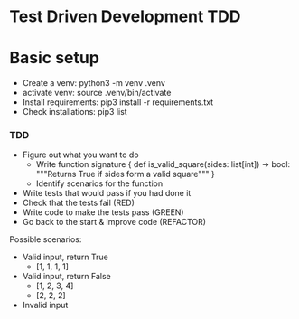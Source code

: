 # Test Driven Development TDD

# Basic setup

- Create a venv: python3 -m venv .venv
- activate venv: source .venv/bin/activate
- Install requirements: pip3 install -r requirements.txt
- Check installations: pip3 list

### TDD

- Figure out what you want to do
    - Write function signature {
        def is_valid_square(sides: list[int]) -> bool:
            """Returns True if sides form a valid square"""
    }
    - Identify scenarios for the function
- Write tests that would pass if you had done it
- Check that the tests fail (RED)
- Write code to make the tests pass (GREEN)
- Go back to the start & improve code (REFACTOR)

Possible scenarios:
- Valid input, return True
    - [1, 1, 1, 1]
- Valid input, return False
    - [1, 2, 3, 4]
    - [2, 2, 2]
- Invalid input